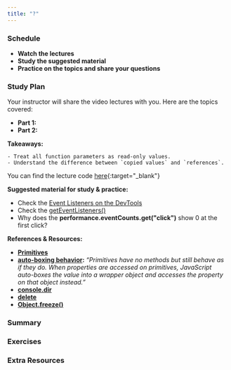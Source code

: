 ```yaml
---
title: "?"
---
```


### Schedule

  - **Watch the lectures**
  - **Study the suggested material**
  - **Practice on the topics and share your questions**

### Study Plan

  Your instructor will share the video lectures with you. Here are the topics covered:

  - **Part 1:** 
  - **Part 2:** 

  **Takeaways:** 
  
    - Treat all function parameters as read-only values.
    - Understand the difference between `copied values` and `references`.

  You can find the lecture code [here](){:target="_blank"}

  **Suggested material for study & practice:**

  - Check the [Event Listeners on the DevTools](https://umaar.com/dev-tips/24-view-event-listeners/)  
  - Check the [getEventListeners()](https://developer.chrome.com/docs/devtools/console/utilities#getEventListeners-function)  
  - Why does the **performance.eventCounts.get("click")** show 0 at the first click?

  **References & Resources:**

  - [**Primitives**](https://developer.mozilla.org/en-US/docs/Glossary/Primitive)  
  - [**auto-boxing behavior**](https://developer.mozilla.org/en-US/docs/Glossary/Primitive)**:** *“Primitives have no methods but still behave as if they do. When properties are accessed on primitives, JavaScript auto-boxes the value into a wrapper object and accesses the property on that object instead.”*  
  - [**console.dir**](https://developer.mozilla.org/en-US/docs/Web/API/console/dir_static)  
  - [**delete**](https://developer.mozilla.org/en-US/docs/Web/JavaScript/Reference/Operators/delete)  
  - [**Object.freeze()**](https://developer.mozilla.org/en-US/docs/Web/JavaScript/Reference/Global_Objects/Object/freeze)

### Summary

### Exercises

### Extra Resources